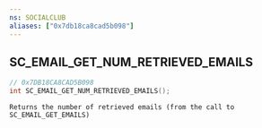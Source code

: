 ```yaml
---
ns: SOCIALCLUB
aliases: ["0x7db18ca8cad5b098"]
---
```

## SC_EMAIL_GET_NUM_RETRIEVED_EMAILS

```c
// 0x7DB18CA8CAD5B098
int SC_EMAIL_GET_NUM_RETRIEVED_EMAILS();
```

```
Returns the number of retrieved emails (from the call to SC_EMAIL_GET_EMAILS)
```
